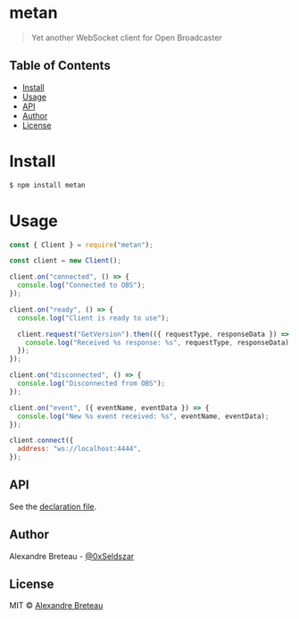 # metan

> Yet another WebSocket client for Open Broadcaster

## Table of Contents

- [Install](#install)
- [Usage](#usage)
- [API](#api)
- [Author](#author)
- [License](#license)

# Install

```bash
$ npm install metan
```

# Usage

```javascript
const { Client } = require("metan");

const client = new Client();

client.on("connected", () => {
  console.log("Connected to OBS");
});

client.on("ready", () => {
  console.log("Client is ready to use");

  client.request("GetVersion").then(({ requestType, responseData }) => {
    console.log("Received %s response: %s", requestType, responseData);
  });
});

client.on("disconnected", () => {
  console.log("Disconnected from OBS");
});

client.on("event", ({ eventName, eventData }) => {
  console.log("New %s event received: %s", eventName, eventData);
});

client.connect({
  address: "ws://localhost:4444",
});
```

## API

See the [declaration file](./index.d.ts).

## Author

Alexandre Breteau - [@0xSeldszar](https://twitter.com/0xSeldszar)

## License

MIT © [Alexandre Breteau](https://seldszar.fr)
